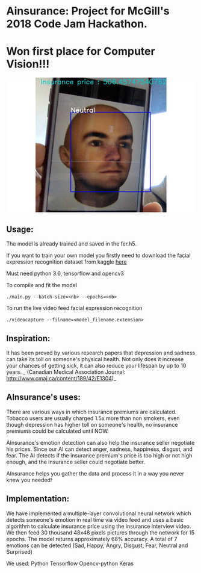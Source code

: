 # Ainsurance: Project for McGill's 2018 Code Jam Hackathon. 
# Won first place for Computer Vision!!!
![image_test](https://github.com/Ruiguo124/Ainsurance/blob/master/gallery.jpg)

## Usage:
The model is already trained and saved in the fer.h5. 

If you want to train your own model you firstly need to download the facial expression recognition dataset from kaggle [here](https://www.kaggle.com/c/challenges-in-representation-learning-facial-expression-recognition-challenge/data)

Must need python 3.6, tensorflow and opencv3

To compile and fit the model

```console
./main.py --batch-size=<nb> --epochs=<nb>
```
  
To run the live video feed facial expression recognition
```console
./videocapture --filname=<model_filename.extension>
```


## Inspiration: 

It has been proved by various research papers that depression and sadness can take its toll on someone's physical health. Not only does it increase your chances of getting sick, it can also reduce your lifespan by up to 10 years. _ (Canadian Medical Association Journal: http://www.cmaj.ca/content/189/42/E1304)_

## AInsurance's uses: 

There are various ways in which insurance premiums are calculated. Tobacco users are usually charged 1.5x more than non smokers, even though depression has higher toll on someone's health, no insurance premiums could be calculated until NOW.

AInsurance's emotion detection can also help the insurance seller negotiate his prices. Since our AI can detect anger, sadness, happiness, disgust, and fear. The AI detects if the insurance premium's price is too high or not high enough, and the insurance seller could negotiate better.

AInsurance helps you gather the data and process it in a way you never knew you needed!

## Implementation: 

We have implemented a multiple-layer convolutional neural network which detects someone's emotion in real time via video feed and uses a basic algorithm to calculate insurance price using the insurance interview video. We then feed 30 thousand 48x48 pixels pictures through the network for 15 epochs. The model returns approximately 68% accuracy. A total of 7 emotions can be detected (Sad, Happy, Angry, Disgust, Fear, Neutral and Surprised)

We used: Python Tensorflow Opencv-python Keras
